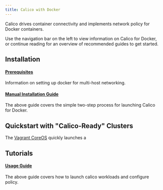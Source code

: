 ```yaml
---
title: Calico with Docker
---
```


Calico drives container connectivity and implements network policy for Docker containers.

Use the navigation bar on the left to view information on Calico for Docker,
or continue reading for an overview of recommended guides to get started.


## Installation

#### [Prerequisites](installation/prerequisites)

Information on setting up docker for multi-host networking.

#### [Manual Installation Guide]({{site.baseurl}}/{{page.version}}/getting-started/docker/installation/manual)

The above guide covers the simple two-step process for launching Calico for Docker.

## Quickstart with "Calico-Ready" Clusters

The [Vagrant CoreOS](#) quickly launches a

## Tutorials

#### [Usage Guide]({{site.baseurl}}/{{page.version}}/getting-started/docker/tutorials/advanced-policy)

The above guide covers how to launch calico workloads and configure policy.
